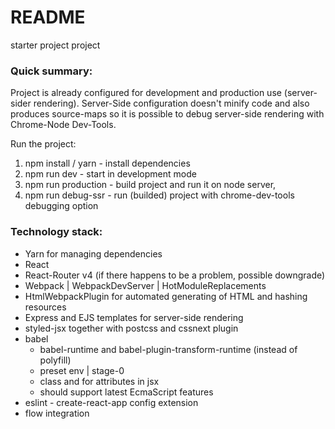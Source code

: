 # README #

starter project project

### Quick summary: ###

Project is already configured for development and production use (server-sider rendering).
Server-Side configuration doesn't minify code and also produces source-maps so it is possible to debug server-side
rendering with Chrome-Node Dev-Tools.

Run the project:
1. npm install / yarn - install dependencies
2. npm run dev - start in development mode
3. npm run production - build project and run it on node server,
4. npm run debug-ssr - run (builded) project with chrome-dev-tools debugging option

### Technology stack: ###
* Yarn for managing dependencies
* React
* React-Router v4 (if there happens to be a problem, possible downgrade)
* Webpack | WebpackDevServer | HotModuleReplacements
* HtmlWebpackPlugin for automated generating of HTML and hashing resources
* Express and EJS templates for server-side rendering
* styled-jsx together with postcss and cssnext plugin
* babel
    * babel-runtime and babel-plugin-transform-runtime (instead of polyfill)
    * preset env | stage-0
    * class and for attributes in jsx
    * should support latest EcmaScript features
* eslint - create-react-app config extension
* flow integration